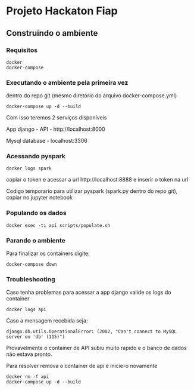 # Projeto Hackaton Fiap

## Construindo o ambiente

### Requisitos

```
docker
docker-compose
```

### Executando o ambiente pela primeira vez
dentro do repo git (mesmo diretorio do arquivo docker-compose.yml)
```
docker-compose up -d --build
```

Com isso teremos 2 serviços disponiveis

App django - API -  http://localhost:8000

Mysql database - localhost:3306

### Acessando pyspark

```
docker logs spark
```
copiar o token e acessar a url http://localhost:8888 e inserir o token na url

Codigo temporario para utilizar pyspark (spark.py dentro do repo git), copiar no jupyter notebook

### Populando os dados
```
docker exec -ti api scripts/populate.sh
```

### Parando o ambiente
Para finalizar os containers digite:
```
docker-compose down
```

### Troubleshooting
Caso tenha problemas para acessar a app django valide os logs do container
```
docker logs api
```

Caso a mensagem recebida seja:
```
django.db.utils.OperationalError: (2002, "Can't connect to MySQL server on 'db' (115)")
```
Provavelmente o container de API subiu muito rapido e o banco de dados não estava pronto.

Para resolver remova o container de api e inicie-o novamente
```
docker rm -f api
docker-compose up -d --build
```

